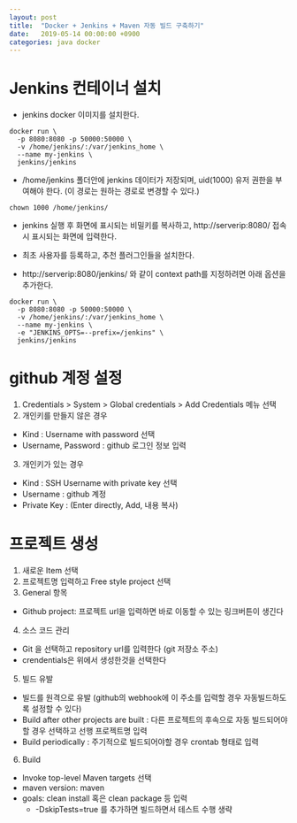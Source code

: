 ```yaml
---
layout: post
title:  "Docker + Jenkins + Maven 자동 빌드 구축하기"
date:   2019-05-14 00:00:00 +0900
categories: java docker
---
```


# Jenkins 컨테이너 설치

* jenkins docker 이미지를 설치한다.

```
docker run \
  -p 8080:8080 -p 50000:50000 \
  -v /home/jenkins/:/var/jenkins_home \
  --name my-jenkins \
  jenkins/jenkins
```

* /home/jenkins 폴더안에 jenkins 데이터가 저장되며, uid(1000) 유저 권한을 부여해야 한다. (이 경로는 원하는 경로로 변경할 수 있다.)

```
chown 1000 /home/jenkins/
```

* jenkins 실행 후 화면에 표시되는 비밀키를 복사하고, http://serverip:8080/ 접속시 표시되는 화면에 입력한다.
* 최초 사용자를 등록하고, 추천 플러그인들을 설치한다.

* http://serverip:8080/jenkins/ 와 같이 context path를 지정하려면 아래 옵션을 추가한다.

```
docker run \
  -p 8080:8080 -p 50000:50000 \
  -v /home/jenkins/:/var/jenkins_home \
  --name my-jenkins \
  -e "JENKINS_OPTS=--prefix=/jenkins" \
  jenkins/jenkins
```

# github 계정 설정

1. Credentials > System > Global credentials > Add Credentials 메뉴 선택
2. 개인키를 만들지 않은 경우
* Kind : Username with password 선택
* Username, Password : github 로그인 정보 입력
3. 개인키가 있는 경우
* Kind : SSH Username with private key 선택
* Username : github 계정
* Private Key : (Enter directly, Add, 내용 복사) 

# 프로젝트 생성

1. 새로운 Item 선택
2. 프로젝트명 입력하고 Free style project 선택
3. General 항목
* Github project: 프로젝트 url을 입력하면 바로 이동할 수 있는 링크버튼이 생긴다
4. 소스 코드 관리
* Git 을 선택하고 repository url를 입력한다 (git 저장소 주소)
* crendentials은 위에서 생성한것을 선택한다
5. 빌드 유발
* 빌드를 원격으로 유발 (github의 webhook에 이 주소를 입력할 경우 자동빌드하도록 설정할 수 있다)
* Build after other projects are built : 다른 프로젝트의 후속으로 자동 빌드되어야할 경우 선택하고 선행 프로젝트명 입력
* Build periodically : 주기적으로 빌드되어야할 경우 crontab 형태로 입력
6. Build
* Invoke top-level Maven targets 선택
* maven version: maven
* goals: clean install 혹은 clean package 등 입력
   * -DskipTests=true 를 추가하면 빌드하면서 테스트 수행 생략
